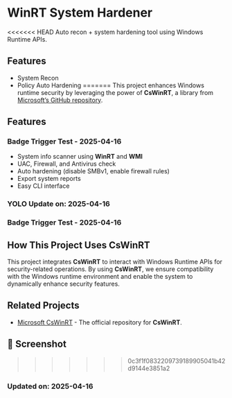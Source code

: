 # WinRT System Hardener

<<<<<<< HEAD
Auto recon + system hardening tool using Windows Runtime APIs.

## Features
- System Recon
- Policy Auto Hardening
=======
This project enhances Windows runtime security by leveraging the power of **CsWinRT**, a library from [Microsoft’s GitHub repository](https://github.com/morningstarxcdcode/CsWinRT).

## Features

### Badge Trigger Test - 2025-04-16

- System info scanner using **WinRT** and **WMI**
- UAC, Firewall, and Antivirus check
- Auto hardening (disable SMBv1, enable firewall rules)
- Export system reports
- Easy CLI interface

### YOLO Update on: 2025-04-16

### Badge Trigger Test - 2025-04-16

## How This Project Uses **CsWinRT**

This project integrates **CsWinRT** to interact with Windows Runtime APIs for security-related operations. By using **CsWinRT**, we ensure compatibility with the Windows runtime environment and enable the system to dynamically enhance security features.

## Related Projects

- [Microsoft CsWinRT](https://github.com/microsoft/CsWinRT) - The official repository for **CsWinRT**.

## 📸 Screenshot
>>>>>>>
>>>>>>> 0c3f1f0832209739189905041b42d9144e3851a2
>>>>>>>
### Updated on: 2025-04-16
